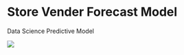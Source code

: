 # Store Vender Forecast Model

Data Science Predictive Model

<img src="https://github.com/lisabroadhead/sustenance-vender-forecast/blob/main/Screen%20Shot%202022-06-16%20at%203.19.13%20PM.png"/>

